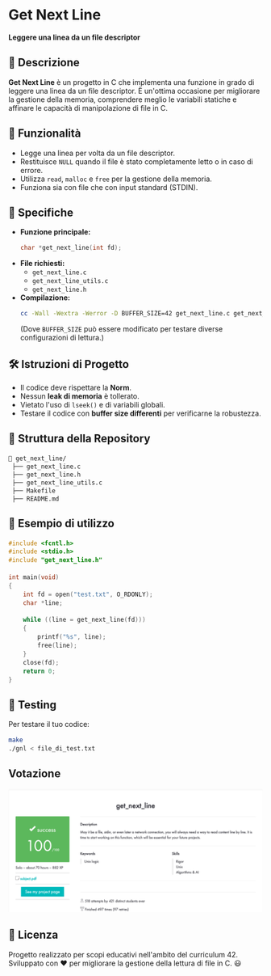 # Get Next Line

**Leggere una linea da un file descriptor**

## 📌 Descrizione

**Get Next Line** è un progetto in C che implementa una funzione in grado di leggere una linea da un file descriptor. È un'ottima occasione per migliorare la gestione della memoria, comprendere meglio le variabili statiche e affinare le capacità di manipolazione di file in C.

## 🚀 Funzionalità

- Legge una linea per volta da un file descriptor.
- Restituisce `NULL` quando il file è stato completamente letto o in caso di errore.
- Utilizza `read`, `malloc` e `free` per la gestione della memoria.
- Funziona sia con file che con input standard (STDIN).

## 📜 Specifiche

- **Funzione principale:**
  ```c
  char *get_next_line(int fd);
  ```
- **File richiesti:**
  - `get_next_line.c`
  - `get_next_line_utils.c`
  - `get_next_line.h`
- **Compilazione:**
  ```sh
  cc -Wall -Wextra -Werror -D BUFFER_SIZE=42 get_next_line.c get_next_line_utils.c -o gnl
  ```
  (Dove `BUFFER_SIZE` può essere modificato per testare diverse configurazioni di lettura.)

## 🛠 Istruzioni di Progetto

- Il codice deve rispettare la **Norm**.
- Nessun **leak di memoria** è tollerato.
- Vietato l'uso di `lseek()` e di variabili globali.
- Testare il codice con **buffer size differenti** per verificarne la robustezza.

## 📁 Struttura della Repository
```
📂 get_next_line/
 ├── get_next_line.c
 ├── get_next_line.h
 ├── get_next_line_utils.c
 ├── Makefile
 ├── README.md
```

## 📌 Esempio di utilizzo

```c
#include <fcntl.h>
#include <stdio.h>
#include "get_next_line.h"

int main(void)
{
    int fd = open("test.txt", O_RDONLY);
    char *line;
    
    while ((line = get_next_line(fd)))
    {
        printf("%s", line);
        free(line);
    }
    close(fd);
    return 0;
}
```

## 🧪 Testing

Per testare il tuo codice:
```sh
make
./gnl < file_di_test.txt
```

## Votazione
![gradeScreenshot](gnl.png)

## 📜 Licenza

Progetto realizzato per scopi educativi nell'ambito del curriculum 42.
Sviluppato con ❤️ per migliorare la gestione della lettura di file in C. 😃

